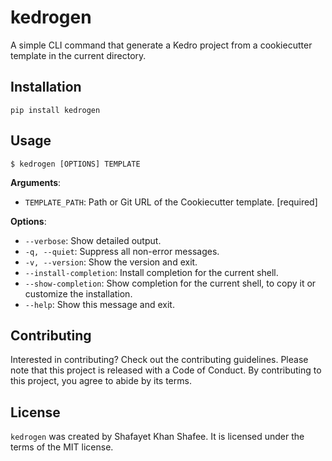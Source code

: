 # kedrogen

A simple CLI command that generate a Kedro project from a cookiecutter template in the current directory.

## Installation

```console
pip install kedrogen
```
  
## Usage

```console
$ kedrogen [OPTIONS] TEMPLATE
```

**Arguments**:

* `TEMPLATE_PATH`: Path or Git URL of the Cookiecutter template.  [required]

**Options**:

* `--verbose`: Show detailed output.
* `-q, --quiet`: Suppress all non-error messages.
* `-v, --version`: Show the version and exit.
* `--install-completion`: Install completion for the current shell.
* `--show-completion`: Show completion for the current shell, to copy it or customize the installation.
* `--help`: Show this message and exit.


## Contributing

Interested in contributing? Check out the contributing guidelines. Please note that this project is released with a Code of Conduct. By contributing to this project, you agree to abide by its terms.

## License

`kedrogen` was created by Shafayet Khan Shafee. It is licensed under the terms of the MIT license.
